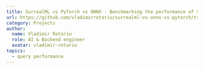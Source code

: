 ```yaml
---
title: SurrealML vs PyTorch vs ONNX - Benchmarking the performance of SurrealML against PyTorch and ONNX - Vladimir Rotariu.
url: https://github.com/vladimirrotariu/surrealml-vs-onnx-vs-pytorch/tree/main
category: Projects
author:
  name: Vladimir Rotariu
  role: AI & Backend engineer
  avatar: vladimir-rotariu
topics:
  - query performance
---
```


